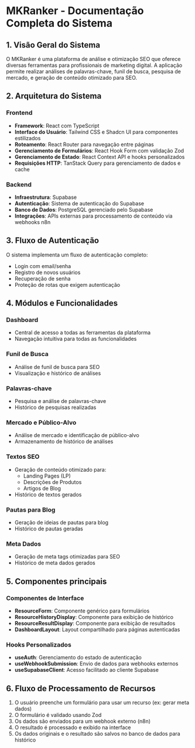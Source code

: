 
# MKRanker - Documentação Completa do Sistema

## 1. Visão Geral do Sistema

O MKRanker é uma plataforma de análise e otimização SEO que oferece diversas ferramentas para profissionais de marketing digital. A aplicação permite realizar análises de palavras-chave, funil de busca, pesquisa de mercado, e geração de conteúdo otimizado para SEO.

## 2. Arquitetura do Sistema

### Frontend
- **Framework**: React com TypeScript
- **Interface do Usuário**: Tailwind CSS e Shadcn UI para componentes estilizados
- **Roteamento**: React Router para navegação entre páginas
- **Gerenciamento de Formulários**: React Hook Form com validação Zod
- **Gerenciamento de Estado**: React Context API e hooks personalizados
- **Requisições HTTP**: TanStack Query para gerenciamento de dados e cache

### Backend
- **Infraestrutura**: Supabase
- **Autenticação**: Sistema de autenticação do Supabase
- **Banco de Dados**: PostgreSQL gerenciado pelo Supabase
- **Integrações**: APIs externas para processamento de conteúdo via webhooks n8n

## 3. Fluxo de Autenticação

O sistema implementa um fluxo de autenticação completo:
- Login com email/senha
- Registro de novos usuários
- Recuperação de senha
- Proteção de rotas que exigem autenticação

## 4. Módulos e Funcionalidades

### Dashboard
- Central de acesso a todas as ferramentas da plataforma
- Navegação intuitiva para todas as funcionalidades

### Funil de Busca
- Análise de funil de busca para SEO
- Visualização e histórico de análises

### Palavras-chave
- Pesquisa e análise de palavras-chave
- Histórico de pesquisas realizadas

### Mercado e Público-Alvo
- Análise de mercado e identificação de público-alvo
- Armazenamento de histórico de análises

### Textos SEO
- Geração de conteúdo otimizado para:
  - Landing Pages (LP)
  - Descrições de Produtos
  - Artigos de Blog
- Histórico de textos gerados

### Pautas para Blog
- Geração de ideias de pautas para blog
- Histórico de pautas geradas

### Meta Dados
- Geração de meta tags otimizadas para SEO
- Histórico de meta dados gerados

## 5. Componentes principais

### Componentes de Interface
- **ResourceForm**: Componente genérico para formulários
- **ResourceHistoryDisplay**: Componente para exibição de histórico
- **ResourceResultDisplay**: Componente para exibição de resultados
- **DashboardLayout**: Layout compartilhado para páginas autenticadas

### Hooks Personalizados
- **useAuth**: Gerenciamento do estado de autenticação
- **useWebhookSubmission**: Envio de dados para webhooks externos
- **useSupabaseClient**: Acesso facilitado ao cliente Supabase

## 6. Fluxo de Processamento de Recursos

1. O usuário preenche um formulário para usar um recurso (ex: gerar meta dados)
2. O formulário é validado usando Zod
3. Os dados são enviados para um webhook externo (n8n)
4. O resultado é processado e exibido na interface
5. Os dados originais e o resultado são salvos no banco de dados para histórico
